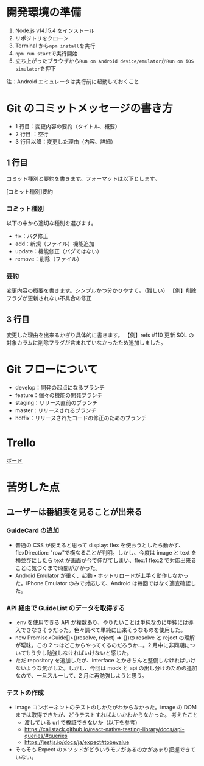 # 開発環境の準備

1. Node.js v14.15.4 をインストール
2. リポジトリをクローン
3. Terminal から`npm install`を実行
4. `npm run start`で実行開始
5. 立ち上がったブラウザから`Run on Android device/emulator`か`Run on iOS simulator`を押下

注：Android エミュレータは実行前に起動しておくこと

# Git のコミットメッセージの書き方

- 1 行目：変更内容の要約（タイトル、概要）
- 2 行目 ：空行
- 3 行目以降：変更した理由（内容、詳細）

## 1 行目

コミット種別と要約を書きます。フォーマットは以下とします。

[コミット種別]要約

### コミット種別

以下の中から適切な種別を選びます。

- fix：バグ修正
- add：新規（ファイル）機能追加
- update：機能修正（バグではない）
- remove：削除（ファイル）

### 要約

変更内容の概要を書きます。シンプルかつ分かりやすく。（難しい）
【例】削除フラグが更新されない不具合の修正

## 3 行目

変更した理由を出来るかぎり具体的に書きます。
【例】refs #110 更新 SQL の対象カラムに削除フラグが含まれていなかったため追加しました。

# Git フローについて

- develop：開発の起点になるブランチ
- feature：個々の機能の開発ブランチ
- staging：リリース直前のブランチ
- master：リリースされるブランチ
- hotfix：リリースされたコードの修正のためのブランチ

# Trello

[ボード](https://trello.com/b/T33d9Chv/nhk-guide)

# 苦労した点

## ユーザーは番組表を見ることが出来る

### GuideCard の追加

- 普通の CSS が使えると思って display: flex を使おうとしたら動かず、flexDirection: "row"で横なることが判明。しかし、今度は image と text を横並びにしたら text が画面が今で伸びてしまい、flex:1 flex:2 で対応出来ることに気づくまで時間がかかった。
- Android Emulator が重く、起動・ホットリロードが上手く動作しなかった。iPhone Emulator のみで対応して、Android は毎回ではなく適宜確認した。

### API 経由で GuideList のデータを取得する

- .env を使用できる API が複数あり、やりたいことは単純なのに単純には導入できなさそうだった。色々調べて単純に出来そうなものを使用した。
- new Promise<Guide[]>((resolve, reject) => {})の resolve と reject の理解が曖昧。この 2 つはどこからやってくるのだろうか…。2 月中に非同期についてもう少し勉強しなければいけないと感じた。
- ただ repository を追加したが、interface とかきちんと整備しなければいけないような気がした。しかし、今回は mock と api の出し分けのための追加なので、一旦スルーして、2 月に再勉強しようと思う。

### テストの作成

- image コンポーネントのテストのしかたがわからなかった。image の DOM までは取得できたが、どうテストすればよいかわからなかった。
  考えたこと
  - 渡している url で検証できないか（以下を参考）
  - https://callstack.github.io/react-native-testing-library/docs/api-queries/#queries
  - https://jestjs.io/docs/ja/expect#tobevalue
- そもそも Expect のメソッドがどういうモノがあるのかがあまり把握できていない。
